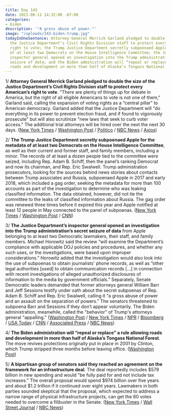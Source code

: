 ```yaml
---
title: Day 143
date: 2021-06-11 14:32:00 -07:00
categories:
- biden
description: '"A gross abuse of power."'
image: "/uploads/143-biden-trump.jpg"
todayInOneSentence: Attorney General Merrick Garland pledged to double the size of
  the Justice Department’s Civil Rights Division staff to protect every American’s
  right to vote; the Trump Justice Department secretly subpoenaed Apple for the metadata
  of at least two Democrats on the House Intelligence Committee; the Justice Department’s
  inspector general opened an investigation into the Trump administration’s secret
  seizure of data; and the Biden administration will “repeal or replace” a rule allowing
  roads and development in more than half of Alaska’s Tongass National Forest.
---
```


1/ **Attorney General Merrick Garland pledged to double the size of the Justice Department’s Civil Rights Division staff to protect every American’s right to vote**. "There are plenty of things up for debate in America, but the right of all eligible Americans to vote is not one of them," Garland said, calling the expansion of voting rights as a “central pillar” to American democracy. Garland added that the Justice Department will "do everything in its power to prevent election fraud, and if found to vigorously prosecute" but will also scrutinize "new laws that seek to curb voter access." The additional trial attorneys will be hired over the next the next 30 days. ([New York Times](https://www.nytimes.com/live/2021/06/11/us/politics-news?action=click&pgtype=Article&module=&state=default&region=header&context=breakout_link_back_to_briefing#merrick-garland-voting-rights) / [Washington Post](https://www.washingtonpost.com/politics/merrick-garland-voting-rights/2021/06/11/47906eda-cad1-11eb-81b1-34796c7393af_story.html) / [Politico](https://www.politico.com/news/2021/06/11/merrick-garland-voting-rights-expansion-493494) / [NBC News](https://www.nbcnews.com/politics/justice-department/attorney-general-merrick-garland-details-plan-protect-voting-rights-n1270533) / [Axios](https://www.axios.com/voting-rights-justice-department-merrick-garland-b52db1c9-190c-4d60-9d6a-c6af07d0fe58.html))

2/ **The Trump Justice Department secretly subpoenaed Apple for the metadata of at least two Democrats on the House Intelligence Committee**, as well as their current and former staff, and family members, including a minor. The records of at least a dozen people tied to the committee were seized, including Rep. Adam B. Schiff, then the panel’s ranking Democrat and now its chairman, and Rep. Eric Swalwell. Trump administration prosecutors, looking for the sources behind news stories about contacts between Trump associates and Russia, subpoenaed Apple in 2017 and early 2018, which included a gag order, seeking the metadata for more than 100 accounts as part of the investigation to determine who was leaking classified information. The data obtained, however, did not tie the committee to the leaks of classified information about Russia. The gag order was renewed three times before it expired this year and Apple notified at least 12 people in May connected to the panel of subpoenas. ([New York Times](https://www.nytimes.com/2021/06/10/us/politics/justice-department-leaks-trump-administration.html) / [Washington Post](https://www.washingtonpost.com/national-security/adam-schiff-leak-investigation-eric-swalwell/2021/06/11/ee935590-ca58-11eb-81b1-34796c7393af_story.html) / [CNN](https://www.cnn.com/2021/06/10/politics/house-intelligence-committee-apple-data-trump-justice-department-doj/index.html))

3/ **The Justice Department’s inspector general opened an investigation into the Trump administration’s secret seizure of data** from Apple belonging to at least two Democratic lawmakers, their staff, and family members. Michael Horowitz said the review “will examine the Department’s compliance with applicable DOJ policies and procedures, and whether any such uses, or the investigations, were based upon improper considerations.” Horowitz added that the investigation would also look into the use of subpoenas to obtain journalists' phone records, as well as “other legal authorities [used] to obtain communication records [...] in connection with recent investigations of alleged unauthorized disclosures of information to the media by government officials.” Separately, Senate Democratic leaders demanded that former attorneys general William Barr and Jeff Sessions testify under oath about the secret subpoenas of Rep. Adam B. Schiff and Rep. Eric Swalwell, calling it “a gross abuse of power and an assault on the separation of powers.” The senators threatened to subpoena Barr and Sessions if they don’t appear voluntarily. The Biden administration, meanwhile, called the "behavior" of Trump's attorneys general "appalling." ([Washington Post](https://www.washingtonpost.com/powerpost/trump-justice-department-democrats-congress/2021/06/11/7c2b1aa8-cace-11eb-a11b-6c6191ccd599_story.html) / [New York Times](https://www.nytimes.com/2021/06/11/us/politics/democrats-trump-leak-investigations.html) / [NPR](https://www.npr.org/2021/06/11/1005458238/trumps-justice-department-investigated-democrats-on-the-intelligence-committee) / [Bloomberg](https://www.bloomberg.com/news/articles/2021-06-11/schiff-says-trump-justice-department-improperly-probed-his-panel?sref=MIBMEEoj) / [USA Today](https://www.usatoday.com/story/news/politics/2021/06/11/trump-doj-secretly-seized-phone-data-reps-schiff-swalwell/7651271002/) / [CNN](https://www.cnn.com/2021/06/11/politics/house-intelligence-committee-trump-justice-department/index.html) / [Associated Press](https://apnews.com/article/government-and-politics-donald-trump-ca-state-wire-europe-business-76af370a04c6d80613c9e9ba1e54c8c6) / [NBC News](https://www.nbcnews.com/politics/congress/schiff-calls-inquiry-after-report-trump-doj-targeted-democrats-congress-n1270432))

4/ **The Biden administration will “repeal or replace” a rule allowing roads and development in more than half of Alaska’s Tongass National Forest**. The move revives protections originally put in place in 2001 by Clinton, which Trump stripped three months before leaving office. ([Washington Post](https://www.washingtonpost.com/climate-environment/2021/06/11/tongass-roadless-rule/))

5/ **A bipartisan group of senators said they reached an agreement on the framework for an infrastructure deal**. The deal reportedly includes $579 billion in new spending and would "be fully paid for and not include tax increases." The overall proposal would spend $974 billion over five years and about $1.2 trillion if it continued over eight years. Lawmakers in both parties sounded skeptical that the proposal, which expected to address a narrow range of physical infrastructure projects, can get the 60 votes needed to overcome a filibuster in the Senate. ([New York Times](https://www.nytimes.com/2021/06/10/us/politics/infrastructure-biden-senate.html) / [Wall Street Journal](https://www.wsj.com/articles/bipartisan-group-of-senators-reaches-agreement-on-infrastructure-proposal-11623360255) / [NBC News](https://www.nbcnews.com/politics/congress/bipartisan-senate-group-reaches-tentative-infrastructure-deal-skepticism-prevails-n1270392))
